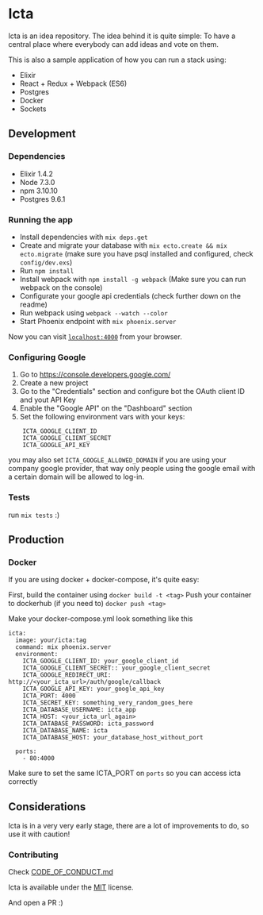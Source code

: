 # Icta

Icta is an idea repository. The idea behind it is quite simple: To have a central place where everybody can add ideas and vote on them.

This is also a sample application of how you can run a stack using:

- Elixir
- React + Redux + Webpack (ES6)
- Postgres
- Docker
- Sockets

## Development

### Dependencies

 * Elixir 1.4.2
 * Node 7.3.0
 * npm 3.10.10
 * Postgres 9.6.1

### Running the app

  * Install dependencies with `mix deps.get`
  * Create and migrate your database with `mix ecto.create && mix ecto.migrate` (make sure you have psql installed and configured, check `config/dev.exs`)
  * Run `npm install`
  * Install webpack with `npm install -g webpack` (Make sure you can run webpack on the console)
  * Configurate your google api credentials (check further down on the readme)
  * Run webpack using `webpack --watch --color`
  * Start Phoenix endpoint with `mix phoenix.server`

Now you can visit [`localhost:4000`](http://localhost:4000) from your browser.

### Configuring Google

1. Go to https://console.developers.google.com/
2. Create a new project
3. Go to the "Credentials" section and configure bot the OAuth client ID and yout API Key
4. Enable the "Google API" on the "Dashboard" section
5. Set the following environment vars with your keys:

```
    ICTA_GOOGLE_CLIENT_ID
    ICTA_GOOGLE_CLIENT_SECRET
    ICTA_GOOGLE_API_KEY
```

you may also set `ICTA_GOOGLE_ALLOWED_DOMAIN` if you are using your company google provider, that way only people using the google email with a certain domain will be allowed to log-in.

### Tests

run `mix tests` :)

## Production

### Docker

If you are using docker + docker-compose, it's quite easy:

First, build the container using `docker build -t <tag>`
Push your container to dockerhub (if you need to) `docker push <tag>`

Make your docker-compose.yml look something like this

```
icta:
  image: your/icta:tag
  command: mix phoenix.server
  environment:
    ICTA_GOOGLE_CLIENT_ID: your_google_client_id
    ICTA_GOOGLE_CLIENT_SECRET:: your_google_client_secret
    ICTA_GOOGLE_REDIRECT_URI: http://<your_icta_url>/auth/google/callback
    ICTA_GOOGLE_API_KEY: your_google_api_key
    ICTA_PORT: 4000
    ICTA_SECRET_KEY: something_very_random_goes_here
    ICTA_DATABASE_USERNAME: icta_app
    ICTA_HOST: <your_icta_url_again>
    ICTA_DATABASE_PASSWORD: icta_password
    ICTA_DATABASE_NAME: icta
    ICTA_DATABASE_HOST: your_database_host_without_port

  ports:
    - 80:4000
```

Make sure to set the same ICTA_PORT on `ports` so you can access icta correctly

## Considerations

Icta is in a very very early stage, there are a lot of improvements to do, so use it with caution!

### Contributing

Check [CODE_OF_CONDUCT.md](CODE_OF_CONDUCT.md)
 
Icta is available under the [MIT](LICENSE.md) license.

And open a PR :)
